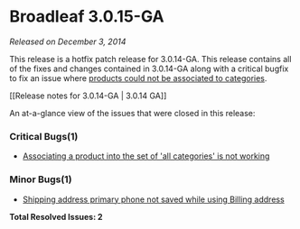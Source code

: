 # Broadleaf 3.0.15-GA

_Released on December 3, 2014_

This release is a hotfix patch release for 3.0.14-GA. This release contains all of the fixes and changes contained in 3.0.14-GA along with a critical bugfix to fix an issue where [products could not be associated to categories](https://github.com/BroadleafCommerce/BroadleafCommerce/issues/1184).

[[Release notes for 3.0.14-GA | 3.0.14 GA]]

An at-a-glance view of the issues that were closed in this release:
### Critical Bugs(1)
- [Associating a product into the set of 'all categories' is not working](https://github.com/BroadleafCommerce/BroadleafCommerce/issues/1184)

### Minor Bugs(1)
- [Shipping address primary phone not saved while using Billing address](https://github.com/BroadleafCommerce/BroadleafCommerce/issues/1178)


**Total Resolved Issues: 2**
